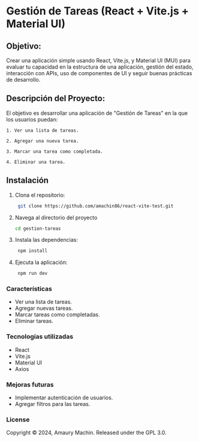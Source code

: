 # Gestión de Tareas (React + Vite.js + Material UI)

## Objetivo:
Crear una aplicación simple usando React, Vite.js, y Material UI (MUI) para evaluar tu capacidad en la estructura de una aplicación, gestión del estado, interacción con APIs, uso de componentes de UI y seguir buenas prácticas de desarrollo.

## Descripción del Proyecto:
El objetivo es desarrollar una aplicación de "Gestión de Tareas" en la que los usuarios puedan:

    1. Ver una lista de tareas.

    2. Agregar una nueva tarea.

    3. Marcar una tarea como completada.

    4. Eliminar una tarea.

## Instalación
1. Clona el repositorio:
   ```bash
    git clone https://github.com/amachin86/react-vite-test.git
     ``` 

2. Navega al directorio del proyecto
    ```bash
    cd gestion-tareas
    ```
3. Instala las dependencias:
   ```bash
    npm install
    ```
4. Ejecuta la aplicación:
    ```bash
     npm run dev
    ```

### Características
* Ver una lista de tareas.
* Agregar nuevas tareas.
* Marcar tareas como completadas.
* Eliminar tareas.

### Tecnologías utilizadas
* React
* Vite.js
* Material UI
* Axios

### Mejoras futuras
* Implementar autenticación de usuarios.
* Agregar filtros para las tareas.

### License
Copyright © 2024, Amaury Machin. Released under the GPL 3.0.
